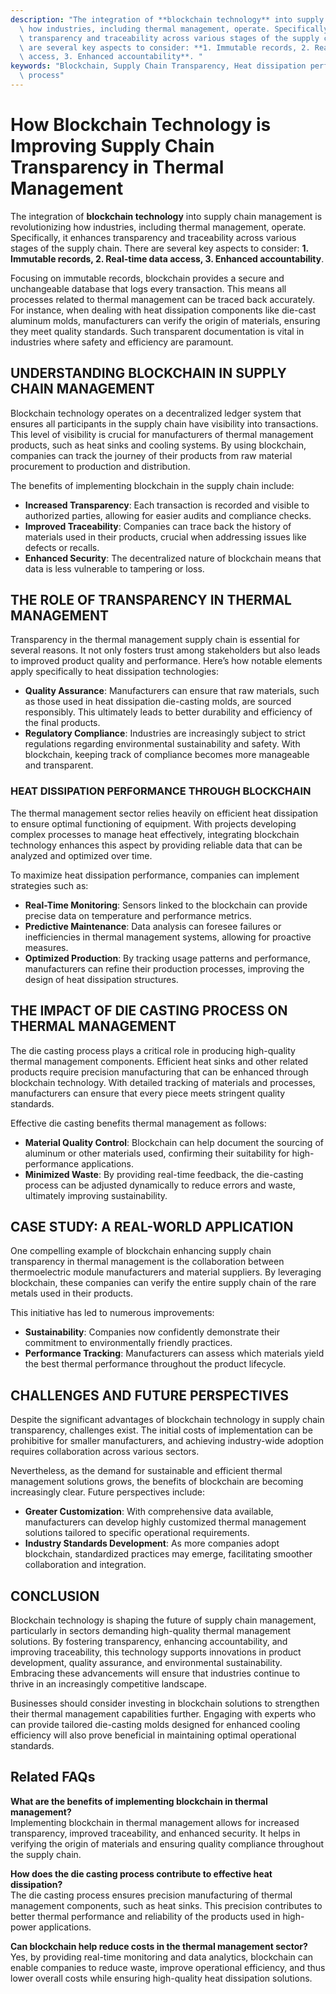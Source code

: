 ```yaml
---
description: "The integration of **blockchain technology** into supply chain management is revolutionizing\
  \ how industries, including thermal management, operate. Specifically, it enhances\
  \ transparency and traceability across various stages of the supply chain. There\
  \ are several key aspects to consider: **1. Immutable records, 2. Real-time data\
  \ access, 3. Enhanced accountability**. "
keywords: "Blockchain, Supply Chain Transparency, Heat dissipation performance, Die casting\
  \ process"
---
```

# How Blockchain Technology is Improving Supply Chain Transparency in Thermal Management

The integration of **blockchain technology** into supply chain management is revolutionizing how industries, including thermal management, operate. Specifically, it enhances transparency and traceability across various stages of the supply chain. There are several key aspects to consider: **1. Immutable records, 2. Real-time data access, 3. Enhanced accountability**. 

Focusing on immutable records, blockchain provides a secure and unchangeable database that logs every transaction. This means all processes related to thermal management can be traced back accurately. For instance, when dealing with heat dissipation components like die-cast aluminum molds, manufacturers can verify the origin of materials, ensuring they meet quality standards. Such transparent documentation is vital in industries where safety and efficiency are paramount.

## UNDERSTANDING BLOCKCHAIN IN SUPPLY CHAIN MANAGEMENT

Blockchain technology operates on a decentralized ledger system that ensures all participants in the supply chain have visibility into transactions. This level of visibility is crucial for manufacturers of thermal management products, such as heat sinks and cooling systems. By using blockchain, companies can track the journey of their products from raw material procurement to production and distribution.

The benefits of implementing blockchain in the supply chain include:

- **Increased Transparency**: Each transaction is recorded and visible to authorized parties, allowing for easier audits and compliance checks.
- **Improved Traceability**: Companies can trace back the history of materials used in their products, crucial when addressing issues like defects or recalls.
- **Enhanced Security**: The decentralized nature of blockchain means that data is less vulnerable to tampering or loss.

## THE ROLE OF TRANSPARENCY IN THERMAL MANAGEMENT

Transparency in the thermal management supply chain is essential for several reasons. It not only fosters trust among stakeholders but also leads to improved product quality and performance. Here’s how notable elements apply specifically to heat dissipation technologies:

- **Quality Assurance**: Manufacturers can ensure that raw materials, such as those used in heat dissipation die-casting molds, are sourced responsibly. This ultimately leads to better durability and efficiency of the final products.
- **Regulatory Compliance**: Industries are increasingly subject to strict regulations regarding environmental sustainability and safety. With blockchain, keeping track of compliance becomes more manageable and transparent.

### HEAT DISSIPATION PERFORMANCE THROUGH BLOCKCHAIN

The thermal management sector relies heavily on efficient heat dissipation to ensure optimal functioning of equipment. With projects developing complex processes to manage heat effectively, integrating blockchain technology enhances this aspect by providing reliable data that can be analyzed and optimized over time.

To maximize heat dissipation performance, companies can implement strategies such as:

- **Real-Time Monitoring**: Sensors linked to the blockchain can provide precise data on temperature and performance metrics.
- **Predictive Maintenance**: Data analysis can foresee failures or inefficiencies in thermal management systems, allowing for proactive measures.
- **Optimized Production**: By tracking usage patterns and performance, manufacturers can refine their production processes, improving the design of heat dissipation structures.

## THE IMPACT OF DIE CASTING PROCESS ON THERMAL MANAGEMENT

The die casting process plays a critical role in producing high-quality thermal management components. Efficient heat sinks and other related products require precision manufacturing that can be enhanced through blockchain technology. With detailed tracking of materials and processes, manufacturers can ensure that every piece meets stringent quality standards.

Effective die casting benefits thermal management as follows:

- **Material Quality Control**: Blockchain can help document the sourcing of aluminum or other materials used, confirming their suitability for high-performance applications.
- **Minimized Waste**: By providing real-time feedback, the die-casting process can be adjusted dynamically to reduce errors and waste, ultimately improving sustainability.

## CASE STUDY: A REAL-WORLD APPLICATION

One compelling example of blockchain enhancing supply chain transparency in thermal management is the collaboration between thermoelectric module manufacturers and material suppliers. By leveraging blockchain, these companies can verify the entire supply chain of the rare metals used in their products.

This initiative has led to numerous improvements:

- **Sustainability**: Companies now confidently demonstrate their commitment to environmentally friendly practices.
- **Performance Tracking**: Manufacturers can assess which materials yield the best thermal performance throughout the product lifecycle.

## CHALLENGES AND FUTURE PERSPECTIVES

Despite the significant advantages of blockchain technology in supply chain transparency, challenges exist. The initial costs of implementation can be prohibitive for smaller manufacturers, and achieving industry-wide adoption requires collaboration across various sectors.

Nevertheless, as the demand for sustainable and efficient thermal management solutions grows, the benefits of blockchain are becoming increasingly clear. Future perspectives include:

- **Greater Customization**: With comprehensive data available, manufacturers can develop highly customized thermal management solutions tailored to specific operational requirements.
- **Industry Standards Development**: As more companies adopt blockchain, standardized practices may emerge, facilitating smoother collaboration and integration.

## CONCLUSION

Blockchain technology is shaping the future of supply chain management, particularly in sectors demanding high-quality thermal management solutions. By fostering transparency, enhancing accountability, and improving traceability, this technology supports innovations in product development, quality assurance, and environmental sustainability. Embracing these advancements will ensure that industries continue to thrive in an increasingly competitive landscape.

Businesses should consider investing in blockchain solutions to strengthen their thermal management capabilities further. Engaging with experts who can provide tailored die-casting molds designed for enhanced cooling efficiency will also prove beneficial in maintaining optimal operational standards.

## Related FAQs

**What are the benefits of implementing blockchain in thermal management?**  
Implementing blockchain in thermal management allows for increased transparency, improved traceability, and enhanced security. It helps in verifying the origin of materials and ensuring quality compliance throughout the supply chain.

**How does the die casting process contribute to effective heat dissipation?**  
The die casting process ensures precision manufacturing of thermal management components, such as heat sinks. This precision contributes to better thermal performance and reliability of the products used in high-power applications.

**Can blockchain help reduce costs in the thermal management sector?**  
Yes, by providing real-time monitoring and data analytics, blockchain can enable companies to reduce waste, improve operational efficiency, and thus lower overall costs while ensuring high-quality heat dissipation solutions.

